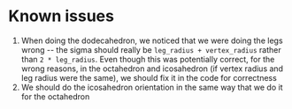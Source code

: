 # Known issues

1. When doing the dodecahedron, we noticed that we were doing the legs wrong -- the sigma should really be `leg_radius + vertex_radius` rather than `2 * leg_radius`. Even though this was potentially correct, for the wrong reasons, in the octahedron and icosahedron (if vertex radius and leg radius were the same), we should fix it in the code for correctness
2. We should do the icosahedron orientation in the same way that we do it for the octahedron
